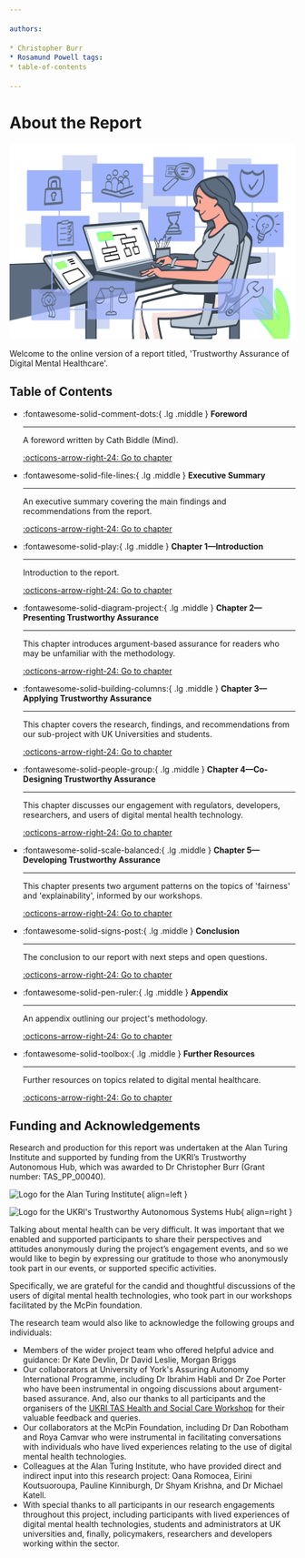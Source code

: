 ```yaml
---

authors:

* Christopher Burr
* Rosamund Powell tags:
* table-of-contents

---
```


# About the Report

![Illustration of female researcher sitting at desk](https://raw.githubusercontent.com/alan-turing-institute/trustworthy-assurance/main/docs/assets/images/about.png)

Welcome to the online version of a report titled, 'Trustworthy Assurance of Digital Mental Healthcare'.

## Table of Contents

<div class="grid cards" markdown>

* \:fontawesome-solid-comment-dots:{ .lg .middle } __Foreword__

  ---

  A foreword written by Cath Biddle (Mind).

  [\:octicons-arrow-right-24: Go to chapter](foreword.md)
* \:fontawesome-solid-file-lines:{ .lg .middle } __Executive Summary__

  ---

  An executive summary covering the main findings and recommendations from the report.

  [\:octicons-arrow-right-24: Go to chapter](executive-summary.md)
* \:fontawesome-solid-play:{ .lg .middle } __Chapter 1—Introduction__

  ---

  Introduction to the report.

  [\:octicons-arrow-right-24: Go to chapter](chapter-1.md)
* \:fontawesome-solid-diagram-project:{ .lg .middle } __Chapter 2—Presenting Trustworthy Assurance__

  ---

  This chapter introduces argument-based assurance for readers who may be unfamiliar with the methodology.

  [\:octicons-arrow-right-24: Go to chapter](chapter-2.md)
* \:fontawesome-solid-building-columns:{ .lg .middle } __Chapter 3—Applying Trustworthy Assurance__

  ---

  This chapter covers the research, findings, and recommendations from our sub-project with UK Universities and students.

  [\:octicons-arrow-right-24: Go to chapter](chapter-3.md)
* \:fontawesome-solid-people-group:{ .lg .middle } __Chapter 4—Co-Designing Trustworthy Assurance__

  ---

  This chapter discusses our engagement with regulators, developers, researchers, and users of digital mental health technology.

  [\:octicons-arrow-right-24: Go to chapter](chapter-4.md)
* \:fontawesome-solid-scale-balanced:{ .lg .middle } __Chapter 5—Developing Trustworthy Assurance__

  ---

  This chapter presents two argument patterns on the topics of 'fairness' and 'explainability', informed by our workshops.

  [\:octicons-arrow-right-24: Go to chapter](chapter-4.md)
* \:fontawesome-solid-signs-post:{ .lg .middle } __Conclusion__

  ---

  The conclusion to our report with next steps and open questions.

  [\:octicons-arrow-right-24: Go to chapter](conclusion.md)
* \:fontawesome-solid-pen-ruler:{ .lg .middle } __Appendix__

  ---

  An appendix outlining our project's methodology.

  [\:octicons-arrow-right-24: Go to chapter](appendix.md)
* \:fontawesome-solid-toolbox:{ .lg .middle } __Further Resources__

  ---

  Further resources on topics related to digital mental healthcare.

  [\:octicons-arrow-right-24: Go to chapter](further-resources.md)

</div>

## Funding and Acknowledgements

Research and production for this report was undertaken at the Alan Turing Institute and supported by funding from the UKRI’s Trustworthy Autonomous Hub, which was awarded to Dr Christopher Burr (Grant number: TAS_PP_00040).

<div class="grid" markdown>

![Logo for the Alan Turing Institute](https://upload.wikimedia.org/wikipedia/commons/thumb/b/b5/Alan_Turing_Institute_logo.svg/2560px-Alan_Turing_Institute_logo.svg.png){ align=left }

![Logo for the UKRI's Trustworthy Autonomous Systems Hub](https://www.tas.ac.uk/wp-content/uploads/2020/12/logo-e1634040411492.png){ align=right }

</div>

Talking about mental health can be very difficult. It was important that we enabled and supported participants to share their perspectives and attitudes anonymously during the project’s engagement events, and so we would like to begin by expressing our gratitude to those who anonymously took part in our events, or supported specific activities.

Specifically, we are grateful for the candid and thoughtful discussions of the users of digital mental health technologies, who took part in our workshops facilitated by the McPin foundation.

The research team would also like to acknowledge the following groups and individuals:

<!-- List reviewers who are happy to be named -->

* Members of the wider project team who offered helpful advice and guidance: Dr Kate Devlin, Dr David Leslie, Morgan Briggs
* Our collaborators at University of York's Assuring Autonomy International Programme, including Dr Ibrahim Habli and Dr Zoe Porter who have been instrumental in ongoing discussions about argument-based assurance. And, also our thanks to all participants and the organisers of the [UKRI TAS Health and Social Care Workshop](https://www.tas.ac.uk/bigeventscpt/health-and-social-care-workshop/) for their valuable feedback and queries.
* Our collaborators at the McPin Foundation, including Dr Dan Robotham and Roya Camvar who were instrumental in facilitating conversations with individuals who have lived experiences relating to the use of digital mental health technologies.
* Colleagues at the Alan Turing Institute, who have provided direct and indirect input into this research project: Oana Romocea, Eirini Koutsuoroupa, Pauline Kinniburgh, Dr Shyam Krishna, and Dr Michael Katell.
* With special thanks to all participants in our research engagements throughout this project, including participants with lived experiences of digital mental health technologies, students and administrators at UK universities and, finally, policymakers, researchers and developers working within the sector. 